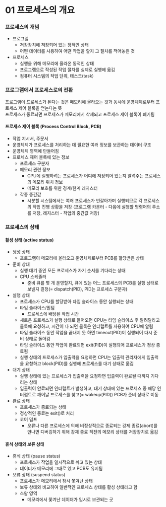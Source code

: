 # 01 프로세스의 개요
### 프로세스의 개념
- 프로그램
    - 저장장치에 저장되어 있는 정적인 상태
    - 어떤 데이터를 사용하여 어떤 작업을 할지 그 절차를 적어놓은 것
- 프로세스
    - 실행을 위해 메모리에 올라온 동적인 상태
    - 프로그램으로 작성된 작업 절차를 실제로 실행에 옮김
    - 컴퓨터 시스템의 작업 단위, 태스크(task)

### 프로그램에서 프로세스로의 전환
프로그램이 프로세스가 된다는 것은 메모리에 올라오는 것과 동시에 운영체제로부터 프로세스 제어 블록을 얻는다는 뜻  
프로세스가 종료되면 프로세스가 메모리에서 삭제되고 프로세스 제어 블록이 폐기됨

#### 프로세스 제어 블록 (Process Control Block, PCB)
- 작업 지시서, 주문서
- 운영체제가 프로세스를 처리하는 데 필요한 여러 정보를 보관하는 데이터 구조
- 운영체제 영역에 만들어짐
- 프로세스 제어 블록에 있는 정보
    - 프로세스 구분자
    - 메모리 관련 정보
        - CPU에 실행하려는 프로세스가 어디에 저장되어 있는지 알려주는 프로세스의 메모리 위치 정보
        - 메모리 보호를 위한 경계/한계 레지스터
    - 각종 중간값
        - 시분할 시스템에서는 여러 프로세스가 번갈아가며 실행되므로 각 프로세스의 작업 진행 상황을 저장 (프로그램 카운터 - 다음에 실행할 명령어의 주소를 저장, 레지스터 - 작업의 중간값 저장)

### 프로세스의 상태
#### 활성 상태 (active status)
- 생성 상태
    - 프로그램이 메모리에 올라오고 운영체제로부터 PCB를 할당받은 상태
- 준비 상태
    - 실행 대기 중인 모든 프로세스가 자기 순서를 기다리는 상태
    - CPU 스케줄러
        - 준비 큐를 몇 개 운영할지, 큐에 있는 어느 프로세스의 PCB를 실행 상태로 보낼지 결정(= dispatch(PID), PID는 프로세스 구분자)
- 실행 상태
    - 프로세스가 CPU를 할당받아 타임 슬라이스 동안 실행되는 상태
    - 타임 슬라이스/퀀텀
        - 프로세스에 배당된 작업 시간
    - 새로운 프로세스가 실행 상태로 들어오면 CPU는 타임 슬라이스 후 알려달라고 클록에 요청하고, 시간이 다 되면 클록은 인터럽트를 사용하여 CPU에 알림
    - 타임 슬라이스 동안 작업을 끝내지 못 하면 timeout(PID)이 실행되어 다시 준비 상태로 돌아감
    - 타임 슬라이스 동안 작업이 완료되면 exit(PID)이 실행되어 프로세스가 정상 종료됨
    - 실행 상태의 프로세스가 입출력을 요청하면 CPU는 입출력 관리자에게 입출력을 요청하고 block(PID)를 실행해 프로세스를 대기 상태로 옮김
- 대기 상태
    - 실행 상태에 있는 프로세스가 입출력을 요청하면 입출력이 완료될 때까지 기다리는 상태
    - 입출력이 안료되면 인터럽트가 발생하고, 대기 상태에 있는 프로세스 중 해당 인터럽트로 깨어날 프로세스를 찾고(= wakeup(PID)) PCB가 준비 상태로 이동
- 완료 상태
    - 프로세스가 종료되는 상태
    - 정상적인 종료는 exit()로 처리
    - 코어 덤프
        - 오류나 다른 프로세스에 의해 비정상적으로 종료되는 강제 종료(abort)를 만나면 디버깅하기 위해 강제 종료 직전의 메모리 상태를 저장장치로 옮김
#### 휴식 상태와 보류 상태
- 휴식 상태 (pause status)
    - 프로세스가 작업을 일시적으로 쉬고 있는 상태
    - 데이터가 메모리에 그대로 있고 PCB도 유지됨
- 보류 상태 (suspend status)
    - 프로세스가 메모리에서 잠시 쫓겨난 상태
    - 보류 상태와 비교하여 일반적인 프로세스 상태를 활성 상태라고 함
    - 스왑 영역
        - 메모리에서 쫓겨난 데이터가 임시로 보관되는 곳